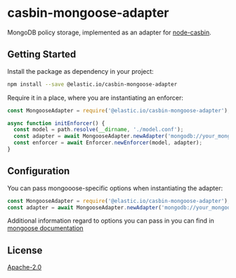 # casbin-mongoose-adapter

MongoDB policy storage, implemented as an adapter for [node-casbin](https://github.com/casbin/node-casbin).

## Getting Started

Install the package as dependency in your project:

```bash
npm install --save @elastic.io/casbin-mongoose-adapter
```

Require it in a place, where you are instantiating an enforcer:

```javascript
const MongooseAdapter = require('@elastic.io/casbin-mongoose-adapter');

async function initEnforcer() {
  const model = path.resolve(__dirname, './model.conf');
  const adapter = await MongooseAdapter.newAdapter('mongodb://your_mongodb_uri:27017');
  const enforcer = await Enforcer.newEnforcer(model, adapter);
}
```

## Configuration

You can pass mongooose-specific options when instantiating the adapter:

```javascript
const MongooseAdapter = require('@elastic.io/casbin-mongoose-adapter');
const adapter = await MongooseAdapter.newAdapter('mongodb://your_mongodb_uri:27017', { mongoose_options: 'here' });
```

Additional information regard to options you can pass in you can find in [mongoose documentation](https://mongoosejs.com/docs/connections.html#options)

## License

[Apache-2.0](./LICENSE)
